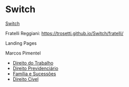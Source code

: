 # Switch

<a href="https://trosetti.github.io/Switch/">Switch</a>


Fratelli Reggiani: <a href="https://trosetti.github.io/Switch/fratelli/">https://trosetti.github.io/Switch/fratelli/</a>



Landing Pages

Marcos Pimentel
- <a href="">Direito do Trabalho</a>
- <a href="#">Direito Previdenciário</a>
- <a href="#">Família e Sucessões</a>
- <a href="#">Direito Cível</a>
